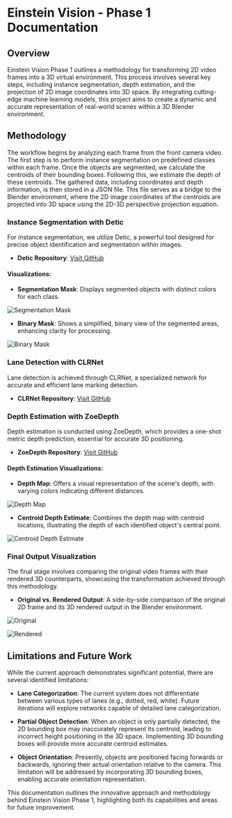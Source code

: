 # Einstein Vision - Phase 1 Documentation

## Overview

Einstein Vision Phase 1 outlines a methodology for transforming 2D video frames into a 3D virtual environment. This process involves several key steps, including instance segmentation, depth estimation, and the projection of 2D image coordinates into 3D space. By integrating cutting-edge machine learning models, this project aims to create a dynamic and accurate representation of real-world scenes within a 3D Blender environment.

## Methodology

The workflow begins by analyzing each frame from the front camera video. The first step is to perform instance segmentation on predefined classes within each frame. Once the objects are segmented, we calculate the centroids of their bounding boxes. Following this, we estimate the depth of these centroids. The gathered data, including coordinates and depth information, is then stored in a JSON file. This file serves as a bridge to the Blender environment, where the 2D image coordinates of the centroids are projected into 3D space using the 2D-3D perspective projection equation.

### Instance Segmentation with Detic

For instance segmentation, we utilize Detic, a powerful tool designed for precise object identification and segmentation within images.

- **Detic Repository**: [Visit GitHub](https://github.com/facebookresearch/Detic)

#### Visualizations:

- **Segmentation Mask**: Displays segmented objects with distinct colors for each class.

![Segmentation Mask](./rkulkarni1_p3ph1/segmentation_masks_using_detic/segmentation_images_seq4/4.jpg)

- **Binary Mask**: Shows a simplified, binary view of the segmented areas, enhancing clarity for processing.

![Binary Mask](./rkulkarni1_p3ph1/binary_masks_using_detic/binary_images_seq4/4.jpg_binary_mask.jpg)

### Lane Detection with CLRNet

Lane detection is achieved through CLRNet, a specialized network for accurate and efficient lane marking detection.

- **CLRNet Repository**: [Visit GitHub](https://github.com/Turoad/CLRNet)

### Depth Estimation with ZoeDepth

Depth estimation is conducted using ZoeDepth, which provides a one-shot metric depth prediction, essential for accurate 3D positioning.

- **ZoeDepth Repository**: [Visit GitHub](https://github.com/isl-org/ZoeDepth)

#### Depth Estimation Visualizations:

- **Depth Map**: Offers a visual representation of the scene's depth, with varying colors indicating different distances.

![Depth Map](./rkulkarni1_p3ph1/depth_maps_using_zoedepth/depth_map_seq4/depth_map_4.jpg)


- **Centroid Depth Estimate**: Combines the depth map with centroid locations, illustrating the depth of each identified object's central point.

![Centroid Depth Estimate](./rkulkarni1_p3ph1/centroid_depth_overlay_using_zoe_depth/centroid_depth_seq4/4.jpg_overlay_with_depth.jpg)


### Final Output Visualization

The final stage involves comparing the original video frames with their rendered 3D counterparts, showcasing the transformation achieved through this methodology.

- **Original vs. Rendered Output**: A side-by-side comparison of the original 2D frame and its 3D rendered output in the Blender environment.

![Original](./rkulkarni1_p3ph1/original_and_rendered_images/sequence4/4_original.jpg)

![Rendered](./rkulkarni1_p3ph1/original_and_rendered_images/sequence4/sequence4img4_rendered.jpg)


## Limitations and Future Work

While the current approach demonstrates significant potential, there are several identified limitations:

- **Lane Categorization**: The current system does not differentiate between various types of lanes (e.g., dotted, red, white). Future iterations will explore networks capable of detailed lane categorization.
  
- **Partial Object Detection**: When an object is only partially detected, the 2D bounding box may inaccurately represent its centroid, leading to incorrect height positioning in the 3D space. Implementing 3D bounding boxes will provide more accurate centroid estimates.
  
- **Object Orientation**: Presently, objects are positioned facing forwards or backwards, ignoring their actual orientation relative to the camera. This limitation will be addressed by incorporating 3D bounding boxes, enabling accurate orientation representation.

This documentation outlines the innovative approach and methodology behind Einstein Vision Phase 1, highlighting both its capabilities and areas for future improvement.
 
